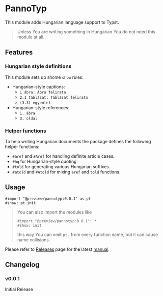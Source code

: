 # PannoTyp

This module adds Hungarian language support to Typst.

> Unless You are writing something in Hungarian You do not need this
> module at all.

## Features

### Hungarian style definitions

This module sets up shome `show` rules:
  - Hungarian-style captions:
    - `1 ábra: Ábra felirata`
    - `2.1 táblázat: Táblázat felirata`
    - `(3.3) egyenlet`
  - Hungarian-style references:
    - `1. ábra`
    - `3. oldal`

### Helper functions

To help writing Hungarian documents the package defines the following helper
functions:
  - `#aref` and `#Aref` for handling definite article cases.
  - `#hq` for Hungarian-style quoting.
  - `#told` for generating various Hungarian suffixes.
  - `#atold` and `#Atold` for mixing `aref` and `told` functions.

## Usage

```typst
#import "@preview/pannotyp:0.0.1" as pt
#show: pt.init
```

> You can also import the modules like
> ```typst
> #import "@preview/pannotyp:0.0.1": *
> #show: init
> ```
> this way You can omit `pt.` from every function name, but it can cause name
> collisions.

Please refer to [Releases](https://codeberg.org/voroskoi/PannoTyp/releases)
page for the latest
[manual](https://codeberg.org/voroskoi/PannoTyp/releases/download/v0.0.1/manual.pdf).

## Changelog

### v0.0.1

Initial Release
